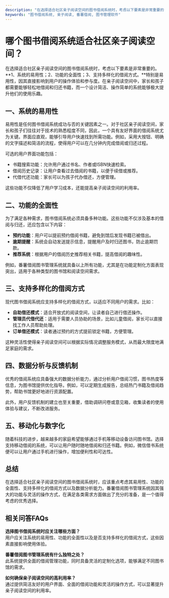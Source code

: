 ```yaml
---
description: "在选择适合社区亲子阅读空间的图书借阅系统时，考虑以下要素是非常重要的。**1、系统的易用性；2、功能的全面性；3、支持多样化的借阅方式。**特别是易用性，因其直接影响到用户的操作体验和参与度。在亲子阅读空间中，家长和孩子都需要能够轻松地借阅和归还书籍，而一个设计简洁、操作简单的系统能够极大提升他们的使用乐趣。"
keywords: "图书借阅系统, 亲子阅读, 番薯借阅, 图书管理软件"
---
```

# 哪个图书借阅系统适合社区亲子阅读空间？

在选择适合社区亲子阅读空间的图书借阅系统时，考虑以下要素是非常重要的。**1、系统的易用性；2、功能的全面性；3、支持多样化的借阅方式。**特别是易用性，因其直接影响到用户的操作体验和参与度。在亲子阅读空间中，家长和孩子都需要能够轻松地借阅和归还书籍，而一个设计简洁、操作简单的系统能够极大提升他们的使用乐趣。

## 一、系统的易用性

易用性是任何图书借阅系统成功与否的关键因素之一。对于社区亲子阅读空间，家长和孩子们往往对于技术的熟悉程度不同，因此，一个具有友好界面的借阅系统尤为关键。界面应直观，能够引导用户快速找到所需功能。例如，采用大按钮、明确的文字描述和简洁的流程，使得用户可以在几分钟内完成借阅或归还过程。

可选的用户界面功能包括：

- 书籍搜索功能：允许用户通过书名、作者或ISBN快速检索。
- 借阅历史记录：让用户查看过去借阅的书籍，以便于续借或推荐。
- 代借代还功能：家长可以为孩子代办借还，方便管理。
  
这些功能不仅降低了用户学习成本，还能提高亲子阅读空间的利用率。

## 二、功能的全面性

为了满足各种需求，图书借阅系统必须具备多种功能。这些功能不仅涉及基本的借阅与归还，还应包含以下内容：

- **预约功能**：用户可以提前预约借阅书籍，避免到馆后发现书籍已被借出。
- **逾期提醒**：系统会自动发送提示信息，提醒用户及时归还图书，防止逾期罚款。
- **推荐系统**：根据用户的借阅历史推荐相关书籍，提高借阅的趣味性。

例如，番薯借阅图书管理系统就具备以上所有功能，尤其是在功能定制化方面表现突出，适用于各种类型的图书馆和阅读空间需求。

## 三、支持多样化的借阅方式

现代图书借阅系统应支持多样化的借阅方式，以适应不同用户的需求。比如：

- **自助借还模式**：适合开放式的阅读空间，让读者自己进行借还操作。
- **管理员代借代还**：适用于需要人员协助的场景，比如儿童借阅，家长可以直接找工作人员帮助处理。
- **订单借还模式**：读者通过预约的方式提前锁定书籍，方便管理。

这种灵活性使得亲子阅读空间可以根据实际情况调整服务模式，从而最大限度地满足家庭的需求。

## 四、数据分析与反馈机制

优秀的借阅系统应具备强大的数据分析能力，通过分析用户借阅习惯，图书热度等信息，为图书馆提供优化指导。例如，可以定期生成报告，总结热门书籍及借阅趋势，帮助书馆更好地进行资源配置。

此外，用户反馈机制的建立也至关重要，借助调研问卷或意见箱，收集读者的使用体验与建议，不断改进服务。

## 五、移动化与数字化

随着科技的进步，越来越多的家庭希望能够通过手机等移动设备访问图书馆。选择支持移动借阅的系统，可以让用户随时随地借阅和归还书籍。例如，微信借书系统便可以让用户通过手机进行操作，增加便利性和可达性。

## 总结

在选择适合社区亲子阅读空间的图书借阅系统时，应该重点考虑其易用性、功能的全面性、支持多样化的借阅方式以及数据分析能力。番薯借阅图书管理系统因其强大的功能与灵活的操作方式，在满足各类需求方面做出了充分的准备，是一个值得考虑的优秀选择。

## 相关问答FAQs

**选择图书借阅系统时应关注哪些方面？**  
用户应关注系统的易用性、功能的全面性以及是否支持多样化的借阅方式，这些因素直接影响使用体验。

**番薯借阅图书管理系统有什么独特之处？**  
此系统提供全面的借阅管理功能，同时具备灵活的定制化选项，能够满足不同图书馆的需求。

**如何确保亲子阅读空间的高利用率？**  
通过提供简洁友好的用户界面、全面的借阅功能和灵活的操作方式，可以显著提升亲子阅读空间的利用率。
